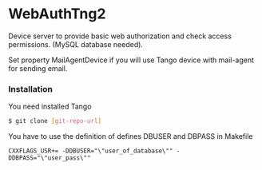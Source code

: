 # WebAuthTng2

Device server to provide basic web authorization and check access permissions.
(MySQL database needed).

Set property MailAgentDevice if you will use Tango device with mail-agent for sending email.

### Installation

You need installed Tango

```sh
$ git clone [git-repo-url] 
```

You have to use the definition of defines DBUSER and DBPASS in Makefile

```
CXXFLAGS_USR+= -DDBUSER="\"user_of_database\"" -DDBPASS="\"user_pass\""
```
